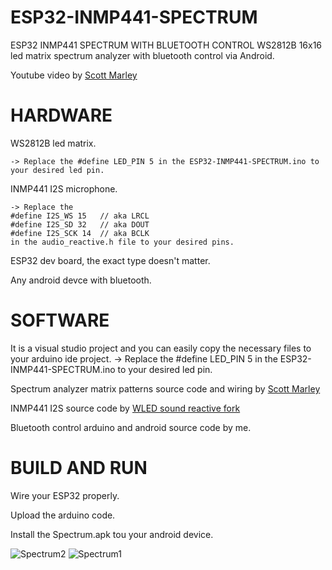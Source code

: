 # ESP32-INMP441-SPECTRUM
ESP32 INMP441 SPECTRUM WITH BLUETOOTH CONTROL
WS2812B 16x16 led matrix spectrum analyzer with bluetooth control via Android.

Youtube video by [Scott Marley](https://www.youtube.com/watch?v=9PEjvFkdpIE)

# HARDWARE
WS2812B led matrix.

    -> Replace the #define LED_PIN 5 in the ESP32-INMP441-SPECTRUM.ino to your desired led pin.
INMP441 I2S microphone.

    -> Replace the
    #define I2S_WS 15   // aka LRCL
    #define I2S_SD 32   // aka DOUT
    #define I2S_SCK 14  // aka BCLK
    in the audio_reactive.h file to your desired pins.
ESP32 dev board, the exact type doesn't matter.

Any android devce with bluetooth.

# SOFTWARE
It is a visual studio project and you can easily copy the necessary files to your arduino ide project.
    -> Replace the #define LED_PIN 5 in the ESP32-INMP441-SPECTRUM.ino to your desired led pin.

Spectrum analyzer matrix patterns source code and wiring by [Scott Marley](https://github.com/s-marley/ESP32-INMP441-Matrix-VU)

INMP441 I2S source code by [WLED sound reactive fork](https://github.com/atuline/WLED)

Bluetooth control arduino and android source code by me.

# BUILD AND RUN
Wire your ESP32 properly.

Upload the arduino code.

Install the Spectrum.apk tou your android device.

![Spectrum2](https://user-images.githubusercontent.com/61933721/123284117-ac32ba80-d514-11eb-8535-3f3880f1a3d9.png)
![Spectrum1](https://user-images.githubusercontent.com/61933721/123284133-afc64180-d514-11eb-88a6-4419e1215f16.png)


